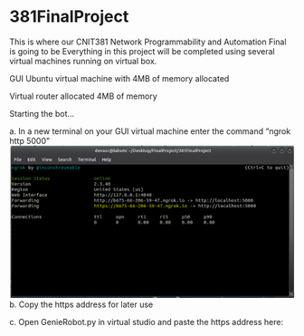 # 381FinalProject
This is where our CNIT381 Network Programmability and Automation Final is going to be
Everything in this project will be completed using several virtual machines running on virtual box.

GUI Ubuntu virtual machine with 4MB of memory allocated

Virtual router allocated 4MB of memory

Starting the bot…

a.	In a new terminal on your GUI virtual machine enter the command “ngrok http 5000”
   ![beans](images/ngrok.png)
b.	Copy the https address for later use 

c.	Open GenieRobot.py in virtual studio and paste the https address here:
 

